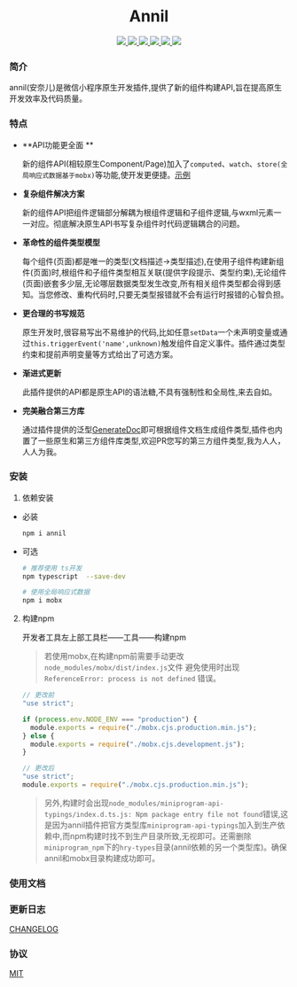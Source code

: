 <h1 align="center">Annil</h1>

<p align="center">
<a href="https://www.npmjs.com/package/annil" >
 <img src="https://img.shields.io/npm/v/annil?style=flat"/>
</a>
<a href="https://github.com/missannil/annil/blob/main/.github/workflows/test.yml" >
 <img src="https://github.com/missannil/annil/actions/workflows/test.yml/badge.svg?branch=miss"/>
 </a>
<a href="https://github.com/missannil/annil/blob/main/.github/workflows/release-please.yml" >
 <img src="https://github.com/missannil/annil/actions/workflows/release-please.yml/badge.svg?branch=main"/>
 </a>
<a href="https://github.com/missannil/annil/blob/main/LICENSE" >
 <img src="https://img.shields.io/github/license/missannil/annil"/>
 </a>
<a href="https://codecov.io/gh/missannil/annil" >
 <img src="https://codecov.io/gh/missannil/annil/graph/badge.svg?token=4CFCHGST79"/>
 </a>
<a href="https://www.npmjs.com/package/annil" >
<img src="https://img.shields.io/npm/dependency-version/annil/dev/typescript"/>
</a>
</p>

### 简介

annil(安奈儿)是微信小程序原生开发插件,提供了新的组件构建API,旨在提高原生开发效率及代码质量。

### 特点

- **API功能更全面 **

  新的组件API(相较原生Component/Page)加入了`computed`、`watch`、`store(全局响应式数据基于mobx)`等功能,使开发更便捷。[示例](./doc/demo/firstMeeting.md)

- **复杂组件解决方案**

  新的组件API把组件逻辑部分解耦为根组件逻辑和子组件逻辑,与wxml元素一一对应。彻底解决原生API书写复杂组件时代码逻辑耦合的问题。

- **革命性的组件类型模型**

  每个组件(页面)都是唯一的类型(文档描述->类型描述),在使用子组件构建新组件(页面)时,根组件和子组件类型相互关联(提供字段提示、类型约束),无论组件(页面)嵌套多少层,无论哪层数据类型发生改变,所有相关组件类型都会得到感知。当您修改、重构代码时,只要无类型报错就不会有运行时报错的心智负担。

- **更合理的书写规范**

  原生开发时,很容易写出不易维护的代码,比如任意`setData`一个未声明变量或通过`this.triggerEvent('name',unknown)`触发组件自定义事件。插件通过类型约束和提前声明变量等方式给出了可选方案。

- **渐进式更新**

  此插件提供的API都是原生API的语法糖,不具有强制性和全局性,来去自如。

- **完美融合第三方库**

  通过插件提供的泛型[GenerateDoc](./src/types/GenerateDoc.ts)即可根据组件文档生成组件类型,插件也内置了一些原生和第三方组件库类型,欢迎PR您写的第三方组件类型,我为人人，人人为我。

### 安装

1. 依赖安装

- 必装

  ```bash
  npm i annil
  ```

- 可选

  ```bash
  # 推荐使用 ts开发
  npm typescript  --save-dev
  ```

  ```bash
  # 使用全局响应式数据
  npm i mobx
  ```

2. 构建npm

   开发者工具左上部工具栏——工具——构建npm
   > 若使用mobx,在构建npm前需要手动更改`node_modules/mobx/dist/index.js`文件
   > 避免使用时出现 `ReferenceError: process is not defined` 错误。
   ```js
   // 更改前
   "use strict";

   if (process.env.NODE_ENV === "production") {
     module.exports = require("./mobx.cjs.production.min.js");
   } else {
     module.exports = require("./mobx.cjs.development.js");
   }
   ```
   ```js
   // 更改后
   "use strict";
   module.exports = require("./mobx.cjs.production.min.js");
   ```

   > 另外,构建时会出现`node_modules/miniprogram-api-typings/index.d.ts.js: Npm package entry file not found`错误,这是因为annil插件把官方类型库`miniprogram-api-typings`加入到生产依赖中,而npm构建时找不到生产目录所致,无视即可。还需删除`miniprogram_npm`下的`hry-types`目录(annil依赖的另一个类型库)。确保annil和mobx目录构建成功即可。

### 使用文档

### 更新日志

[CHANGELOG](./CHANGELOG.md)

### 协议

[MIT](./LICENSE)

